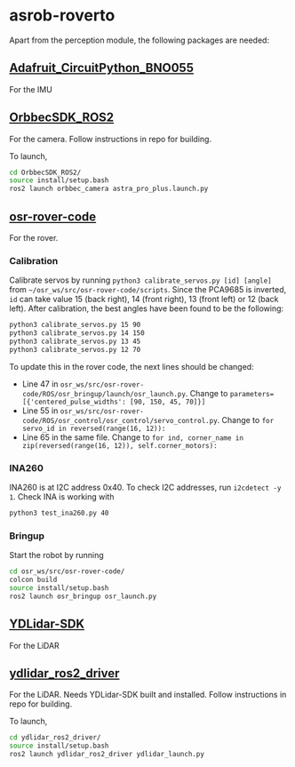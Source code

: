 # asrob-roverto

Apart from the perception module, the following packages are needed:

## [Adafruit_CircuitPython_BNO055](https://github.com/adafruit/Adafruit_CircuitPython_BNO055.git)
For the IMU

## [OrbbecSDK_ROS2](https://github.com/orbbec/OrbbecSDK_ROS2.git)
For the camera. Follow instructions in repo for building.

To launch, 
```bash
cd OrbbecSDK_ROS2/
source install/setup.bash
ros2 launch orbbec_camera astra_pro_plus.launch.py
```

## [osr-rover-code](https://github.com/nasa-jpl/osr-rover-code/tree/master)
For the rover.

### Calibration
Calibrate servos by running `python3 calibrate_servos.py [id] [angle]` from `~/osr_ws/src/osr-rover-code/scripts`. Since the PCA9685 is inverted, `id` can take value 15 (back right), 14 (front right), 13 (front left) or 12 (back left). After calibration, the best angles have been found to be the following:
```bash
python3 calibrate_servos.py 15 90
python3 calibrate_servos.py 14 150
python3 calibrate_servos.py 13 45
python3 calibrate_servos.py 12 70
```

To update this in the rover code, the next lines should be changed:
- Line 47 in `osr_ws/src/osr-rover-code/ROS/osr_bringup/launch/osr_launch.py`. Change to `parameters=[{'centered_pulse_widths': [90, 150, 45, 70]}]`
- Line 55 in `osr_ws/src/osr-rover-code/ROS/osr_control/osr_control/servo_control.py`. Change to `for servo_id in reversed(range(16, 12)):`
- Line 65 in the same file. Change to `for ind, corner_name in zip(reversed(range(16, 12)), self.corner_motors):`

### INA260
INA260 is at I2C address 0x40. To check I2C addresses, run `i2cdetect -y 1`. Check INA is working with 
```bash
python3 test_ina260.py 40
```

### Bringup
Start the robot by running
```bash
cd osr_ws/src/osr-rover-code/
colcon build
source install/setup.bash
ros2 launch osr_bringup osr_launch.py
```

## [YDLidar-SDK](https://github.com/YDLIDAR/YDLidar-SDK.git)
For the LiDAR

## [ydlidar_ros2_driver](https://github.com/YDLIDAR/ydlidar_ros2_driver)
For the LiDAR. Needs YDLidar-SDK built and installed. Follow instructions in repo for building.

To launch,
```bash
cd ydlidar_ros2_driver/
source install/setup.bash
ros2 launch ydlidar_ros2_driver ydlidar_launch.py 
```
